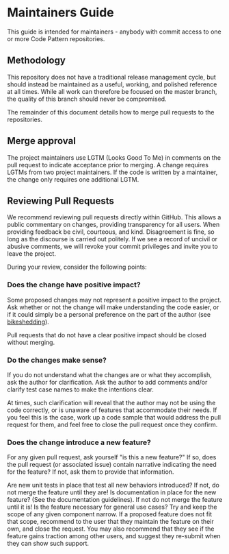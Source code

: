 # Maintainers Guide

This guide is intended for maintainers - anybody with commit access to one or more Code Pattern repositories.

## Methodology

This repository does not have a traditional release management cycle, but should instead be maintained as a useful,
working, and polished reference at all times. While all work can therefore be focused on the master branch, the quality
of this branch should never be compromised.

The remainder of this document details how to merge pull requests to the repositories.

## Merge approval

The project maintainers use LGTM (Looks Good To Me) in comments on the pull request to indicate acceptance prior to
merging. A change requires LGTMs from two project maintainers. If the code is written by a maintainer, the change only
requires one additional LGTM.

## Reviewing Pull Requests

We recommend reviewing pull requests directly within GitHub. This allows a public commentary on changes, providing
transparency for all users. When providing feedback be civil, courteous, and kind. Disagreement is fine, so long as the
discourse is carried out politely. If we see a record of uncivil or abusive comments, we will revoke your commit
privileges and invite you to leave the project.

During your review, consider the following points:

### Does the change have positive impact?

Some proposed changes may not represent a positive impact to the project. Ask whether or not the change will make
understanding the code easier, or if it could simply be a personal preference on the part of the author (see
[bikeshedding](https://en.wiktionary.org/wiki/bikeshedding)).

Pull requests that do not have a clear positive impact should be closed without merging.

### Do the changes make sense?

If you do not understand what the changes are or what they accomplish, ask the author for clarification. Ask the author
to add comments and/or clarify test case names to make the intentions clear.

At times, such clarification will reveal that the author may not be using the code correctly, or is unaware of features
that accommodate their needs. If you feel this is the case, work up a code sample that would address the pull request
for them, and feel free to close the pull request once they confirm.

### Does the change introduce a new feature?

For any given pull request, ask yourself "is this a new feature?" If so, does the pull request (or associated issue)
contain narrative indicating the need for the feature? If not, ask them to provide that information.

Are new unit tests in place that test all new behaviors introduced? If not, do not merge the feature until they are! Is
documentation in place for the new feature? (See the documentation guidelines). If not do not merge the feature until it
is! Is the feature necessary for general use cases? Try and keep the scope of any given component narrow. If a proposed
feature does not fit that scope, recommend to the user that they maintain the feature on their own, and close the
request. You may also recommend that they see if the feature gains traction among other users, and suggest they
re-submit when they can show such support.